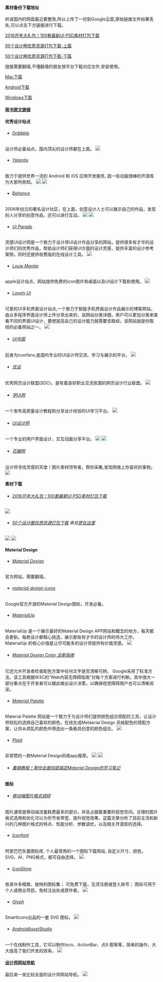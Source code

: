 
#### 素材备份下载地址
听说国内的网盘最近要整改,所以上传了一份到Google云盘,原始链接文件如果丢失,可以点击下方链接进行下载。

[2016开年大礼包！100套最新UI PSD素材打包下载](https://drive.google.com/file/d/0B89YgSoKRhNVVllMOUFyaGJnYzg/view?usp=sharing&resourcekey=0--mxuihVzmzWifgbZFFePwg)
 
[50个设计圈优质资源打包下载-上篇](https://drive.google.com/file/d/0B89YgSoKRhNVd0EyNVdFa0EtVnM/view?usp=sharing&resourcekey=0-Vzz-RDuB4910gjF8JR3DKQ)
 
[50个设计圈优质资源打包下载-下篇](https://drive.google.com/file/d/0B89YgSoKRhNVWkxIMFZHMFJFc1k/view?usp=sharing&resourcekey=0-wB2DaielqTf2lmj6CRqWhA)

链接需要翻墙,不懂翻墙的朋友按平台下载对应文件,安装使用。

[Mac下载](https://github.com/qyxxjd/UI-Design-Resources/blob/master/tools/lantern-installer-beta.dmg?raw=true)
 
[Android下载](https://github.com/qyxxjd/UI-Design-Resources/blob/master/tools/lantern-android-beta.apk?raw=true)
 
[Windows下载](https://github.com/qyxxjd/UI-Design-Resources/blob/master/tools/lantern-installer-beta.exe?raw=true)

#### [简书原文链接](http://www.jianshu.com/p/19ee6d325d88)
#### 优秀设计站点
- ###### [Dribbble](https://dribbble.com/LudmilaShevchenko#UI)
设计师必备站点，国内顶尖的设计师都在上面。
![](http://upload-images.jianshu.io/upload_images/1159778-208a4aa2edc8e3ac.png?imageMogr2/auto-orient/strip%7CimageView2/2/w/1240)

- ###### [Yalantis](https://github.com/Yalantis)
致力于提供世界一流的 Android 和 iOS 应用开发服务, 因一些动画很棒的开源库为大家所熟知。
![](http://upload-images.jianshu.io/upload_images/1159778-8f2e4f203f06ff85.gif?imageMogr2/auto-orient/strip)
![](http://upload-images.jianshu.io/upload_images/1159778-5074067c49f7c115.gif?imageMogr2/auto-orient/strip)

- ###### [Behance](https://www.behance.net/)
2006年创立的著名设计社区，在上面，创意设计人士可以展示自己的作品，发现别人分享的创意作品，还可以进行互动。
![](http://upload-images.jianshu.io/upload_images/1159778-3e6f41547ca57095.png?imageMogr2/auto-orient/strip%7CimageView2/2/w/1240)
![](http://upload-images.jianshu.io/upload_images/1159778-0ffbcc98c58b897e.png?imageMogr2/auto-orient/strip%7CimageView2/2/w/1240)

- ###### [UI Parade](http://www.uiparade.com/)
灵感UI设计网是一个致力于设计师UI设计作品分享的网站，提供很多有才华的设计师们的优秀作品，帮助设计师们获得UI方面的设计灵感，提供丰富的设计参考案例，同时还提供收费版的在线设计工具。
![](http://upload-images.jianshu.io/upload_images/1159778-d83c3d8af2d59a1a.png?imageMogr2/auto-orient/strip%7CimageView2/2/w/1240)

- ###### [Louie Mantia](http://louiemantia.com/)
apple设计站点，网站提供免费的icon图片和桌面以及UI设计下载和使用。
![](http://upload-images.jianshu.io/upload_images/1159778-66875ead8bd6cc3b.png?imageMogr2/auto-orient/strip%7CimageView2/2/w/1240)

- ###### [Lovely UI](http://www.lovelyui.com/tagged/home)
可爱的UI手机界面设计站点,一个致力于智能手机界面设计作品展示的博客网站，由众多程序界面设计师上传分享出来的，该网站分类详细，用户可以更加分类来查看不同的界面UI设计，要想提高自己的设计能力就需要去取经，该网站就是你取经的必备网站之一。
![](http://upload-images.jianshu.io/upload_images/1159778-fa995b64bc9f3e3a.png?imageMogr2/auto-orient/strip%7CimageView2/2/w/1240)

- ###### [UI中国](http://www.ui.cn/)
前身为iconfans,是国内专业的UI设计师交流、学习与展示的平台。
![](http://upload-images.jianshu.io/upload_images/1159778-817603703901afa3.png?imageMogr2/auto-orient/strip%7CimageView2/2/w/1240)

- ###### [优设](http://www.uisdc.com/tag/app%E8%AE%BE%E8%AE%A1)
优秀网页设计联盟(SDC)，是有着良好职业交流氛围的网页设计行业联盟。
![](http://upload-images.jianshu.io/upload_images/1159778-188cd8298026d9da.png?imageMogr2/auto-orient/strip%7CimageView2/2/w/1240)

- ###### [学UI网](http://app.xueui.cn/category/userprofiles)
一个发布高质量设计教程和分享设计经验的UI学习平台。
![](http://upload-images.jianshu.io/upload_images/1159778-f796bac22fbfbf8e.png?imageMogr2/auto-orient/strip%7CimageView2/2/w/1240)

- ###### [UI设计网](http://www.uisheji.com/250621.html/6)
一个专业的用户界面设计、交互动画分享平台。
![](http://upload-images.jianshu.io/upload_images/1159778-e41604fe56117fbe.gif?imageMogr2/auto-orient/strip)
![](http://upload-images.jianshu.io/upload_images/1159778-d52baa36ae254329.gif?imageMogr2/auto-orient/strip)

- ###### [花瓣网](http://huaban.com/)
设计师寻找灵感的天堂！图片素材领导者，帮你采集,发现网络上你喜欢的事物。
![](http://upload-images.jianshu.io/upload_images/1159778-ae3630e972ed8c0c.png?imageMogr2/auto-orient/strip%7CimageView2/2/w/1240)

#### 素材下载
- ###### [2016开年大礼包！100套最新UI PSD素材打包下载](http://www.uisdc.com/2016-100-daysui-psd?url_type=39&object_type=webpage&pos=1)
![](http://upload-images.jianshu.io/upload_images/1159778-1e0a3896ba631376.jpg?imageMogr2/auto-orient/strip%7CimageView2/2/w/1240)

- ###### [50个设计圈优质资源打包下载](https://linmi.cc/422)   来自[梦在这里](https://linmi.cc/)
![](http://upload-images.jianshu.io/upload_images/1159778-331287b7da269111.png?imageMogr2/auto-orient/strip%7CimageView2/2/w/1240)
![](http://upload-images.jianshu.io/upload_images/1159778-b14ae257cd5d6032.png?imageMogr2/auto-orient/strip%7CimageView2/2/w/1240)

#### Material Design
- ###### [Material Design](https://www.google.com/design/spec/material-design/introduction.html#)
 官方网站，需要翻墙。

- ###### [material design icons](https://github.com/google/material-design-icons)
Google官方开源的Material Design图标，开发必备。

- ###### [MaterialUp](http://www.materialup.com/)
MaterialUp 是一个展示最好的Material Design APP网站和概念的地方，每天都会更新。每款设计都精心挑选，展示那些有才华的设计师的伟大工作。 MaterialUp 的核心价值是让尽可能多的设计师提供有价值灵感。
![](http://upload-images.jianshu.io/upload_images/1159778-11518141097b0c57.png?imageMogr2/auto-orient/strip%7CimageView2/2/w/1240)

- ###### [Material Design Color 全新指南](https://material.io/guidelines/style/color.html#)
它还允许开发者检查配色方案中任何文字是否清晰可辨。 Google采用了标准方法，该工具根据W3C的“Web内容无障碍指南”对每个方案进行判断。其中很大一部分重点在于开发者可以据此做出设计决策，以确保视觉障碍用户也可以清晰阅读。

- ###### [Material Palette](http://www.materialpalette.com/blue/yellow)
Material Palette 网站是一个致力于为设计师们提供颜色组合搭配的工具，让设计师轻松的选择自己喜欢的颜色，在线生成Metaerial Design 风格配色的搭配方案，让你从烦乱的颜色中筛选出一条极具创意的颜色组合。
![](http://upload-images.jianshu.io/upload_images/1159778-c697936bc0369a93.png?imageMogr2/auto-orient/strip%7CimageView2/2/w/1240)

- ###### [Plaid](https://github.com/nickbutcher/plaid)
非常赞的一款Material Design风格app推荐。
![](http://upload-images.jianshu.io/upload_images/1159778-9c6a1fe2ff7b998e.png?imageMogr2/auto-orient/strip%7CimageView2/2/w/1240)
![](http://upload-images.jianshu.io/upload_images/1159778-fcb84e233df3bbde.png?imageMogr2/auto-orient/strip%7CimageView2/2/w/1240)

- ###### [重磅教程！帮你全面彻底搞定Material Design的学习笔记](http://www.uisdc.com/comprehensive-material-design-note)

#### 图标
- ###### [移动端图片格式调研](http://blog.ibireme.com/2015/11/02/mobile_image_benchmark/)
图片通常是移动端流量耗费最多的部分，并且占据着重要的视觉空间。合理的图片格式选用和优化可以为你节省带宽、提升视觉效果。这篇文章分析了目前主流和新兴的几种图片格式的特点、性能分析、参数调优，以及相关开源库的选择。

- ###### [Iconfont](http://www.iconfont.cn/)
阿里巴巴矢量图标库, 个人最常用的一个图标下载网站, 自定义尺寸、颜色，SVG、AI、PNG格式，都可自由选择。
![](http://upload-images.jianshu.io/upload_images/1159778-15c8115ca8014cd1.png?imageMogr2/auto-orient/strip%7CimageView2/2/w/1240)

- ###### [IconStore](http://iconstore.co/)
收录许多精致、独特的图标集；
可免费下载，无须注册或登入账号；
图标可用于个人或商业项目，免标注出处或原作者。
![](http://upload-images.jianshu.io/upload_images/1159778-5d052e1a7675b757.png?imageMogr2/auto-orient/strip%7CimageView2/2/w/1240)

- ###### [Glyph](http://glyph.smarticons.co/)
SmartIcons出品的一套 SVG 图标。
![](http://upload-images.jianshu.io/upload_images/1159778-57e644dbccc3d832.png?imageMogr2/auto-orient/strip%7CimageView2/2/w/1240)

- ###### [AndroidAssetStudio](http://romannurik.github.io/AndroidAssetStudio/index.html)
一个在线制作工具，它可以制作Iocn、ActionBar、点9 图等等，简单的操作，大大提高了我们开发的效率。
![](http://upload-images.jianshu.io/upload_images/1159778-cc958c269b33761c.png?imageMogr2/auto-orient/strip%7CimageView2/2/w/1240)

#### [设计师网站导航](http://hao.uisdc.com/)
最后来一发比较全面的设计师网站导航。
![](http://upload-images.jianshu.io/upload_images/1159778-a5b374993e45b7c7.png?imageMogr2/auto-orient/strip%7CimageView2/2/w/1240)
